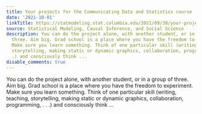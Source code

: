 ```yaml
---
title: Your projects for the Communicating Data and Statistics course
date: '2021-10-01'
linkTitle: https://statmodeling.stat.columbia.edu/2021/09/30/your-projects-for-the-communicating-data-and-statistics-course/
source: Statistical Modeling, Causal Inference, and Social Science
description: You can do the project alone, with another student, or in a group of
  three. Aim big. Grad school is a place where you have the freedom to experiment.
  Make sure you learn something. Think of one particular skill (writing, teaching,
  storytelling, making static or dynamic graphics, collaboration, programming, . .
  .) and consciously think ...
disable_comments: true
---
```

You can do the project alone, with another student, or in a group of three. Aim big. Grad school is a place where you have the freedom to experiment. Make sure you learn something. Think of one particular skill (writing, teaching, storytelling, making static or dynamic graphics, collaboration, programming, . . .) and consciously think ...